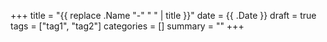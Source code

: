 +++
title = "{{ replace .Name "-" " " | title }}"
date = {{ .Date }}
draft = true
tags = ["tag1", "tag2"]
categories = []
summary = ""
+++